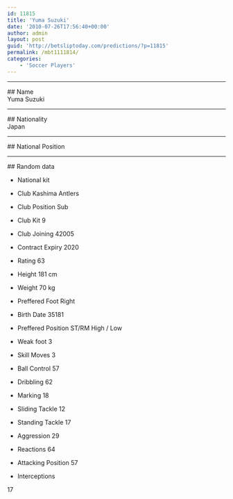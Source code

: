 ```yaml
---
id: 11815
title: 'Yuma Suzuki'
date: '2010-07-26T17:56:40+00:00'
author: admin
layout: post
guid: 'http://betsliptoday.com/predictions/?p=11815'
permalink: /mbt1111814/
categories:
    - 'Soccer Players'
---
```


- - - - - -

\## Name  
 Yuma Suzuki

- - - - - -

\## Nationality  
 Japan

- - - - - -

\## National Position

- - - - - -

\## Random data

- National kit
- Club
 Kashima Antlers

- Club Position
 Sub

- Club Kit
 9

- Club Joining
 42005

- Contract Expiry
 2020

- Rating
 63

- Height
 181 cm

- Weight
 70 kg

- Preffered Foot
 Right

- Birth Date
 35181

- Preffered Position
 ST/RM High / Low

- Weak foot
 3

- Skill Moves
 3

- Ball Control
 57

- Dribbling
 62

- Marking
 18

- Sliding Tackle
 12

- Standing Tackle
 17

- Aggression
 29

- Reactions
 64

- Attacking Position
 57

- Interceptions

 17